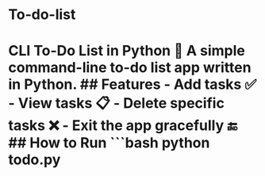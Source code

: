 # To-do-list
# CLI To-Do List in Python 📝  A simple command-line to-do list app written in Python.  ## Features - Add tasks ✅ - View tasks 📋 - Delete specific tasks ❌ - Exit the app gracefully 🔚  ## How to Run ```bash python todo.py
